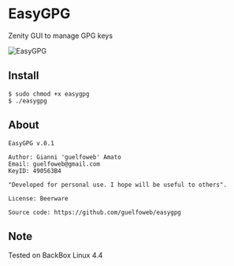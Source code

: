 # EasyGPG
Zenity GUI to manage GPG keys

![EasyGPG](https://cloud.githubusercontent.com/assets/41558/11421831/600ea7c8-9437-11e5-8468-c9a2bd471e89.png "Zenity GUI to manage GPG keys")

## Install
```
$ sudo chmod +x easygpg
$ ./easygpg
```

## About
```
EasyGPG v.0.1

Author: Gianni 'guelfoweb' Amato
Email: guelfoweb@gmail.com
KeyID: 490563B4

"Developed for personal use. I hope will be useful to others".

License: Beerware

Source code: https://github.com/guelfoweb/easygpg
```

## Note
Tested on BackBox Linux 4.4

